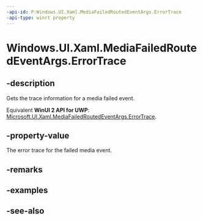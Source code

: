 ```yaml
---
-api-id: P:Windows.UI.Xaml.MediaFailedRoutedEventArgs.ErrorTrace
-api-type: winrt property
---
```


<!-- Property syntax
public string ErrorTrace { get; }
-->

# Windows.UI.Xaml.MediaFailedRoutedEventArgs.ErrorTrace

## -description
Gets the trace information for a media failed event.

Equivalent **WinUI 2 API for UWP**: [Microsoft.UI.Xaml.MediaFailedRoutedEventArgs.ErrorTrace](/windows/winui/api/microsoft.ui.xaml.mediafailedroutedeventargs.errortrace).

## -property-value
The error trace for the failed media event.

## -remarks

## -examples

## -see-also
